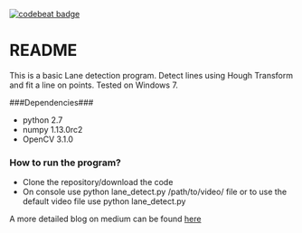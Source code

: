 [![codebeat badge](https://codebeat.co/badges/02cf3f4d-7118-4519-a33b-96de78dda1f5)](https://codebeat.co/projects/github-com-hak23-lane_detection-master)
# README #

This is a basic Lane detection program. Detect lines using Hough Transform and fit a line on points. Tested on Windows 7.

###Dependencies###
* python 2.7
* numpy 1.13.0rc2
* OpenCV 3.1.0

### How to run the program? ###
* Clone the repository/download the code
* On console use python lane_detect.py /path/to/video/ file or to use the default video file use python lane_detect.py

A more detailed blog on medium can be found [here](https://medium.com/@hawking23/thinking-in-the-hough-space-the-doing-d17a13e068fe "Thinking in the Hough Space: The Doing")
